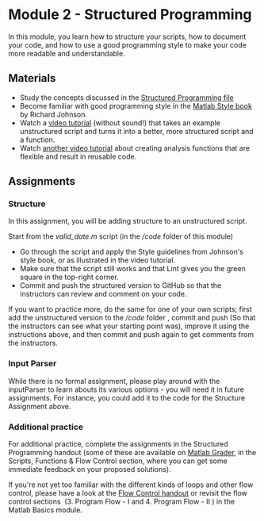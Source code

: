 # Module 2  - Structured Programming

In this module, you learn how to structure your scripts, how to document your code, and how to use a good programming style to make your code more readable and understandable.

## Materials

- Study the concepts discussed in the [Structured Programming file](./docs/StructuredProgramming.mlx)
- Become familiar with good programming style in the [Matlab Style book](./docs/MatlabStyle2Book.pdf) by Richard Johnson.
- Watch a [video tutorial](https://youtu.be/BPvOzoFmHao) (without sound!) that takes an example unstructured script and turns it into a better, more structured script and a function.
- Watch [another video tutorial](https://youtu.be/Er81ZxfbOTI) about creating analysis functions that are flexible and result in reusable code.

## Assignments

### Structure

In this assignment, you will be adding structure to an unstructured script.

Start from the _valid_date.m_ script (in the _/code_ folder of this module)

- Go through the script and apply the Style guidelines from Johnson's style book, or as illustrated in the video tutorial.
- Make sure that the script still works and that Lint gives you the green square in the top-right corner.
- Commit and push the structured version to GitHub so that the instructors can review and comment on your code.  

If you want to practice more, do the same for one of your own scripts; first add the unstructured version to the _/code_ folder , commit and push (So that the instructors can see what your starting point was),
improve it using the instructions above, and then commit and push again to get comments from the instructors.

### Input Parser

While there is no formal assignment, please play around with the inputParser to learn abouts its various options - you will need it in future assignments.
For instance, you could add it to the code for the Structure Assignment above.

### Additional practice

For additional practice, complete the assignments in the Structured Programming handout (some of these are available on [Matlab Grader](https://grader.mathworks.com/courses/95582-scientific-computing-in-matlab-matlab-basics-spring-2023), in the Scripts, Functions & Flow Control section, where you can get some immediate feedback on your proposed solutions).

If you're not yet too familiar with the different kinds of loops and other flow control, please have a look at the [Flow Control handout](./docs/FlowControl.mlx) or revisit the flow control sections  (3. Program Flow - I and 4. Program Flow - II ) in the Matlab Basics module.
